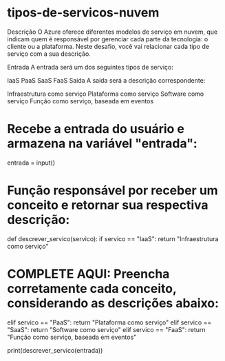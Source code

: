 # tipos-de-servicos-nuvem

Descrição
O Azure oferece diferentes modelos de serviço em nuvem, que indicam quem é responsável por gerenciar cada parte da tecnologia: o cliente ou a plataforma. Neste desafio, você vai relacionar cada tipo de serviço com a sua descrição.

Entrada
A entrada será um dos seguintes tipos de serviço:

IaaS
PaaS
SaaS
FaaS
Saída
A saída será a descrição correspondente:

Infraestrutura como serviço
Plataforma como serviço
Software como serviço
Função como serviço, baseada em eventos

# Recebe a entrada do usuário e armazena na variável "entrada":
entrada = input()

# Função responsável por receber um conceito e retornar sua respectiva descrição:
def descrever_servico(servico):
  if servico == "IaaS":
    return "Infraestrutura como serviço"

# COMPLETE AQUI: Preencha corretamente cada conceito, considerando as descrições abaixo: 
  elif servico == "PaaS":
    return "Plataforma como serviço"
  elif servico == "SaaS":
    return "Software como serviço"
  elif servico == "FaaS":
    return "Função como serviço, baseada em eventos"

print(descrever_servico(entrada))
